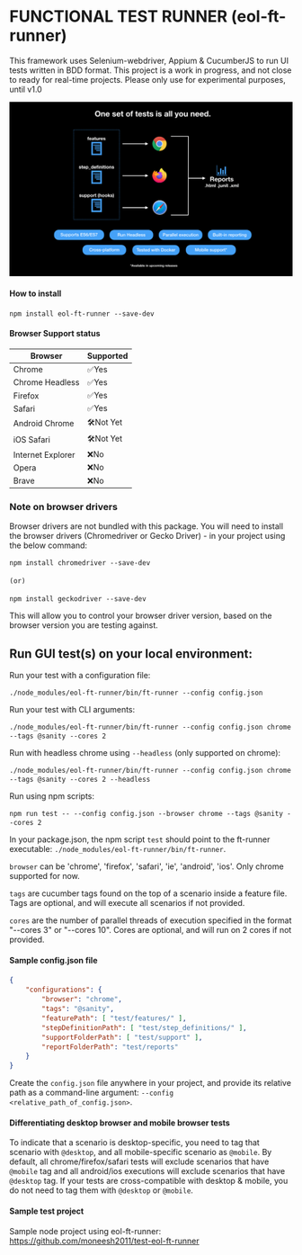 # FUNCTIONAL TEST RUNNER (eol-ft-runner)
This framework uses Selenium-webdriver, Appium & CucumberJS to run UI tests written in BDD format.
This project is a work in progress, and not close to ready for real-time projects. Please only use for experimental purposes, until v1.0

![Description poster](/icons/readme-poster.png)

#### How to install
``` shell
npm install eol-ft-runner --save-dev
```

#### Browser Support status
| Browser  | Supported |
| ------------- | ------------- |
| Chrome  | ✅Yes  |
| Chrome Headless  | ✅Yes  |
| Firefox  | ✅Yes  |
| Safari  | ✅Yes  |
| Android Chrome  | 🛠Not Yet  |
| iOS Safari  | 🛠Not Yet  |
| Internet Explorer  | ❌No  |
| Opera  | ❌No  |
| Brave  | ❌No  |

### Note on browser drivers
Browser drivers are not bundled with this package. You will need to install the browser drivers (Chromedriver or Gecko Driver) - in your project using the below command:
``` shell
npm install chromedriver --save-dev

(or)

npm install geckodriver --save-dev
```
This will allow you to control your browser driver version, based on the browser version you are testing against.


## Run GUI test(s) on your local environment:
Run your test with a configuration file:
``` shell
./node_modules/eol-ft-runner/bin/ft-runner --config config.json
```
Run your test with CLI arguments:
``` shell
./node_modules/eol-ft-runner/bin/ft-runner --config config.json chrome --tags @sanity --cores 2
```
Run with headless chrome using `--headless` (only supported on chrome):
``` shell
./node_modules/eol-ft-runner/bin/ft-runner --config config.json chrome --tags @sanity --cores 2 --headless
```
Run using npm scripts:
``` shell
npm run test -- --config config.json --browser chrome --tags @sanity --cores 2
```
In your package.json, the npm script `test` should point to the ft-runner executable: `./node_modules/eol-ft-runner/bin/ft-runner`.

`browser` can be 'chrome', 'firefox', 'safari', 'ie', 'android', 'ios'. Only chrome supported for now.

`tags` are cucumber tags found on the top of a scenario inside a feature file. Tags are optional, and will execute all scenarios if not provided.

`cores` are the number of parallel threads of execution specified in the format "--cores 3" or "--cores 10". Cores are optional, and will run on 2 cores if not provided.

#### Sample config.json file
```json
{
    "configurations": {
        "browser": "chrome",
        "tags": "@sanity",
        "featurePath": [ "test/features/" ],
        "stepDefinitionPath": [ "test/step_definitions/" ],
        "supportFolderPath": [ "test/support" ],
        "reportFolderPath": "test/reports"
    }
}
```
Create the `config.json` file anywhere in your project, and provide its relative path as a command-line argument: `--config <relative_path_of_config.json>`.

#### Differentiating desktop browser and mobile browser tests
To indicate that a scenario is desktop-specific, you need to tag that scenario with `@desktop`, and all mobile-specific scenario as `@mobile`.
By default, all chrome/firefox/safari tests will exclude scenarios that have `@mobile` tag and all android/ios executions will exclude scenarios that have `@desktop` tag.
If your tests are cross-compatible with desktop & mobile, you do not need to tag them with `@desktop` or `@mobile`.

#### Sample test project
Sample node project using eol-ft-runner: https://github.com/moneesh2011/test-eol-ft-runner

